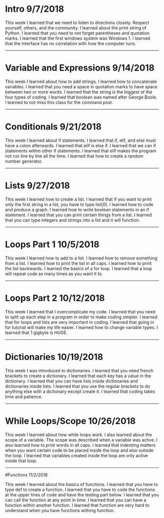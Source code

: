 # Intro 9/7/2018

This week I learned that we need to listen to directions closely. Respect yourself, others, and the community. I learned about the print string of Python. I learned that you need to not forget parentheses and quotation marks. I learned that the first windows system was Windows 1. I learned that the interface has no correlation with how the computer runs.

---

# Variable and Expressions 9/14/2018

This week I learned about how to add strings. I learned how to concatenate variables. I learned that you need a space in quotation marks to have space between two or more words. I learned that the string is the biggest of the four types of coding. I learned that boolean was named after George Boole. I learned to not miss this class for the command post.

---

# Conditionals 9/21/2018

This week I learned about if statements. I learned that if, elif, and else must have a colon afterwards. I learned that elif is else if. I learned that we can if statements within other if statements. I learned that elif makes the program not run line by line all the time. I learned that how to create a random number generator.

---

# Lists 9/27/2018

This week I learned how to create a list. I learned that if you want to print only the first string in a list, you have to type list[0]. I learned how to code and produce a graph. I learned how to write boolean statements in an if statement. I learned that you can print certain things from a list. I learned that you can type integers and strings into a list and it will function.

---

# Loops Part 1 10/5/2018

This week I learned how to add to a list. I learned how to remove something from a list. I learned how to print the list in all caps. I learned how to print the list backwards. I learned the basics of a for loop. I learned that a loop will repeat code as many times as you want it to. 

---

# Loops Part 2 10/12/2018

This week I learned that I overcomplicate my code. I learned that you need to split up each step in a program in order to make coding simpler. I learned that for loops and lists are very important in coding. I learned that going in for tutorial will make my life easier. I learned how to change variable types. I learned that 1 gigbyte is HUGE.

---

# Dictionaries 10/19/2018

This week I was introduced to dictionaries. I learned that you need french brackets to create a dictionary. I learned that each key has a value in the dictionary. I learned that you can have lists inside dictionaries and dictionaries inside lists. I learned that you use the regular brackets to do anything else with a dictionary except create it. I learned that coding takes time and patience.

---

# While Loops/Scope 10/26/2018

This week I learned about how while loops work. I also learned about the scope of a variable. The scope was described when a variable was active. I also learned how to print words in all caps. I learned that indenting matters when you want certain code to be placed inside the loop and also outside the loop. I learned that variables created inside the loop are only active inside that loop.

---

#Functions 11/2/2018

This week I learned about the basics of functions. I learned that you have to type def to create a function. I learned that you have to code the functions at the upper lines of code and have the testing part below. I learned that you can call the function at any point in time. I learned that you can have a function within another function. I learned that function are very hard to understand when you have functions withing function.
